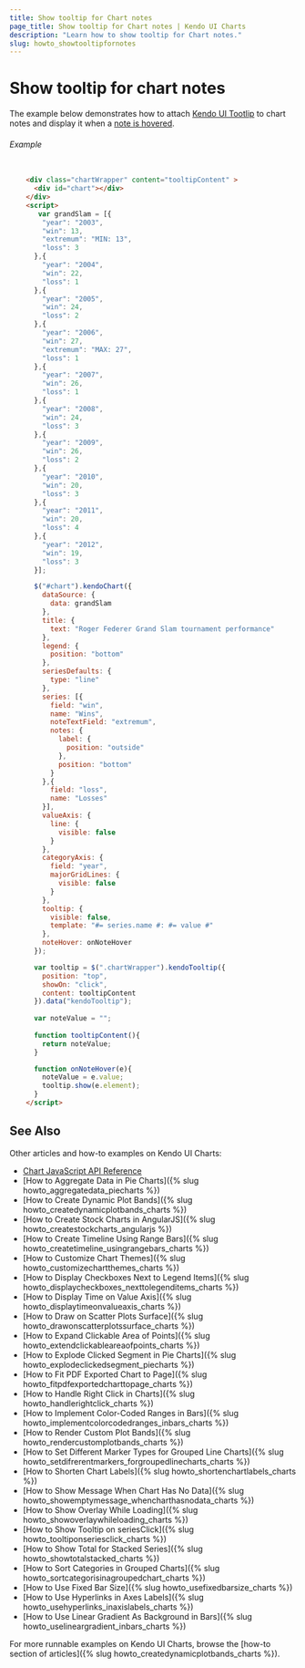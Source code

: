 ```yaml
---
title: Show tooltip for Chart notes
page_title: Show tooltip for Chart notes | Kendo UI Charts
description: "Learn how to show tooltip for Chart notes."
slug: howto_showtooltipfornotes
---
```


# Show tooltip for chart notes

The example below demonstrates how to attach [Kendo UI Tootlip](http://docs.telerik.com/kendo-ui/api/javascript/ui/tooltip) to chart notes and display it when a [note is hovered](http://docs.telerik.com/kendo-ui/api/javascript/dataviz/ui/chart#events-noteHover).

###### Example
```html
    
	<div class="chartWrapper" content="tooltipContent" >
      <div id="chart"></div>
    </div>
    <script>
       var grandSlam = [{
        "year": "2003",
        "win": 13,
        "extremum": "MIN: 13",
        "loss": 3
      },{
        "year": "2004",
        "win": 22,
        "loss": 1
      },{
        "year": "2005",
        "win": 24,
        "loss": 2
      },{
        "year": "2006",
        "win": 27,
        "extremum": "MAX: 27",
        "loss": 1
      },{
        "year": "2007",
        "win": 26,
        "loss": 1
      },{
        "year": "2008",
        "win": 24,
        "loss": 3
      },{
        "year": "2009",
        "win": 26,
        "loss": 2
      },{
        "year": "2010",
        "win": 20,
        "loss": 3
      },{
        "year": "2011",
        "win": 20,
        "loss": 4
      },{
        "year": "2012",
        "win": 19,
        "loss": 3
      }];

      $("#chart").kendoChart({
        dataSource: {
          data: grandSlam
        },
        title: {
          text: "Roger Federer Grand Slam tournament performance"
        },
        legend: {
          position: "bottom"
        },
        seriesDefaults: {
          type: "line"
        },
        series: [{
          field: "win",
          name: "Wins",
          noteTextField: "extremum",
          notes: {
            label: {
              position: "outside"
            },
            position: "bottom"
          }
        },{
          field: "loss",
          name: "Losses"
        }],
        valueAxis: {
          line: {
            visible: false
          }
        },
        categoryAxis: {
          field: "year",
          majorGridLines: {
            visible: false
          }
        },
        tooltip: {
          visible: false,
          template: "#= series.name #: #= value #"
        },
        noteHover: onNoteHover
      });

      var tooltip = $(".chartWrapper").kendoTooltip({
        position: "top",
        showOn: "click",
        content: tooltipContent
      }).data("kendoTooltip");
      
      var noteValue = "";
      
      function tooltipContent(){
        return noteValue;
      }

      function onNoteHover(e){
        noteValue = e.value;
        tooltip.show(e.element);
      }
    </script>
```

## See Also

Other articles and how-to examples on Kendo UI Charts:

* [Chart JavaScript API Reference](/api/javascript/dataviz/ui/chart)
* [How to Aggregate Data in Pie Charts]({% slug howto_aggregatedata_piecharts %})
* [How to Create Dynamic Plot Bands]({% slug howto_createdynamicplotbands_charts %})
* [How to Create Stock Charts in AngularJS]({% slug howto_createstockcharts_angularjs %})
* [How to Create Timeline Using Range Bars]({% slug howto_createtimeline_usingrangebars_charts %})
* [How to Customize Chart Themes]({% slug howto_customizechartthemes_charts %})
* [How to Display Checkboxes Next to Legend Items]({% slug howto_displaycheckboxes_nexttolegenditems_charts %})
* [How to Display Time on Value Axis]({% slug howto_displaytimeonvalueaxis_charts %})
* [How to Draw on Scatter Plots Surface]({% slug howto_drawonscatterplotssurface_charts %})
* [How to Expand Clickable Area of Points]({% slug howto_extendclickableareaofpoints_charts %})
* [How to Explode Clicked Segment in Pie Charts]({% slug howto_explodeclickedsegment_piecharts %})
* [How to Fit PDF Exported Chart to Page]({% slug howto_fitpdfexportedcharttopage_charts %})
* [How to Handle Right Click in Charts]({% slug howto_handlerightclick_charts %})
* [How to Implement Color-Coded Ranges in Bars]({% slug howto_implementcolorcodedranges_inbars_charts %})
* [How to Render Custom Plot Bands]({% slug howto_rendercustomplotbands_charts %})
* [How to Set Different Marker Types for Grouped Line Charts]({% slug howto_setdifrerentmarkers_forgroupedlinecharts_charts %})
* [How to Shorten Chart Labels]({% slug howto_shortenchartlabels_charts %})
* [How to Show Message When Chart Has No Data]({% slug howto_showemptymessage_whencharthasnodata_charts %})
* [How to Show Overlay While Loading]({% slug howto_showoverlaywhileloading_charts %})
* [How to Show Tooltip on seriesClick]({% slug howto_tooltiponseriesclick_charts %})
* [How to Show Total for Stacked Series]({% slug howto_showtotalstacked_charts %})
* [How to Sort Categories in Grouped Charts]({% slug howto_sortcategorisinagroupedchart_charts %})
* [How to Use Fixed Bar Size]({% slug howto_usefixedbarsize_charts %})
* [How to Use Hyperlinks in Axes Labels]({% slug howto_usehyperlinks_inaxislabels_charts %})
* [How to Use Linear Gradient As Background in Bars]({% slug howto_uselineargradient_inbars_charts %})

For more runnable examples on Kendo UI Charts, browse the [how-to section of articles]({% slug howto_createdynamicplotbands_charts %}).
